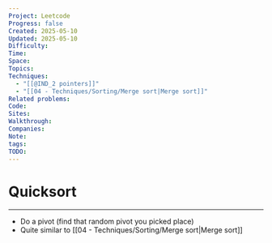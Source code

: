 ```yaml
---
Project: Leetcode
Progress: false
Created: 2025-05-10
Updated: 2025-05-10
Difficulty: 
Time: 
Space: 
Topics: 
Techniques:
  - "[[@IND_2 pointers]]"
  - "[[04 - Techniques/Sorting/Merge sort|Merge sort]]"
Related problems: 
Code: 
Sites: 
Walkthrough: 
Companies: 
Note: 
tags: 
TODO: 
---
```

# Quicksort
---


- Do a pivot (find that random pivot you picked place)
- Quite similar to [[04 - Techniques/Sorting/Merge sort|Merge sort]]